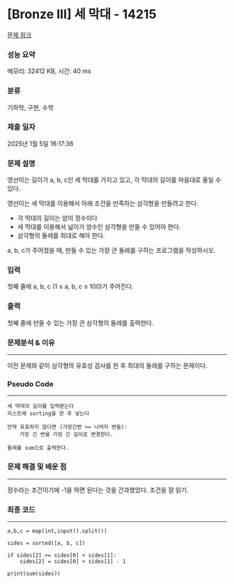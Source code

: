 # [Bronze III] 세 막대 - 14215 

[문제 링크](https://www.acmicpc.net/problem/14215) 

### 성능 요약

메모리: 32412 KB, 시간: 40 ms

### 분류

기하학, 구현, 수학

### 제출 일자

2025년 1월 5일 16:17:36

### 문제 설명

<p>영선이는 길이가 a, b, c인 세 막대를 가지고 있고, 각 막대의 길이를 마음대로 줄일 수 있다.</p>

<p>영선이는 세 막대를 이용해서 아래 조건을 만족하는 삼각형을 만들려고 한다.</p>

<ul>
	<li>각 막대의 길이는 양의 정수이다</li>
	<li>세 막대를 이용해서 넓이가 양수인 삼각형을 만들 수 있어야 한다.</li>
	<li>삼각형의 둘레를 최대로 해야 한다.</li>
</ul>

<p>a, b, c가 주어졌을 때, 만들 수 있는 가장 큰 둘레를 구하는 프로그램을 작성하시오. </p>

### 입력 

 <p>첫째 줄에 a, b, c (1 ≤ a, b, c ≤ 100)가 주어진다.</p>

### 출력 

 <p>첫째 줄에 만들 수 있는 가장 큰 삼각형의 둘레를 출력한다.</p>

###  문제분석 & 이유
---
이전 문제와 같이 삼각형의 유효성 검사를 한 후
최대의 둘레를 구하는 문제이다. 


###  Pseudo Code

---

```
세 막대의 길이를 입력받는다
리스트에 sorting을 한 후 넣는다

만약 유효하지 않다면 (가장긴변 >= 나머지 변들):
    가장 긴 변을 가장 긴 길이로 변경한다.

둘레를 sum으로 출력한다.

```


### 문제 해결 및 배운 점
---
정수라는 조건이기에 -1을 하면 된다는 것을 간과했었다. 
조건을 잘 읽기.

### 최종 코드
---

```
a,b,c = map(int,input().split())

sides = sorted([a, b, c])

if sides[2] >= sides[0] + sides[1]:
    sides[2] = sides[0] + sides[1] - 1
    
print(sum(sides))
```
